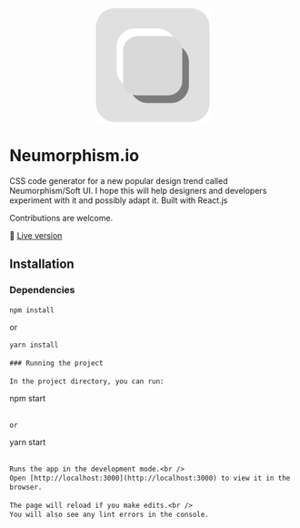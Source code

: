 <p align="center"><img src="./public/android-chrome-512x512.png" width="200"></p>

# Neumorphism.io

CSS code generator for a new popular design trend called Neumorphism/Soft UI. I hope this will help designers and developers experiment with it and possibly adapt it. Built with React.js

Contributions are welcome.

:link: [Live version](https://neumorphism.io/)

## Installation

### Dependencies

```
npm install
```

or 

```
yarn install

### Running the project

In the project directory, you can run:

```
npm start
```

or 

```
yarn start
```

Runs the app in the development mode.<br />
Open [http://localhost:3000](http://localhost:3000) to view it in the browser.

The page will reload if you make edits.<br />
You will also see any lint errors in the console.
